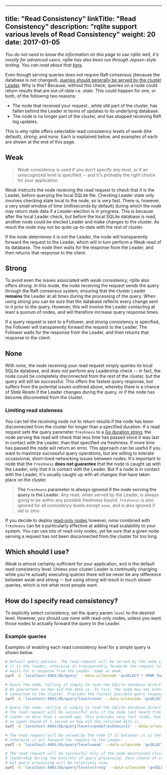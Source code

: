 
---
title: "Read Consistency"
linkTitle: "Read Consistency"
description: "rqlite support various levels of Read Consistency"
weight: 20
date: 2017-01-05
---

_You do not need to know the information on this page to use rqlite well, it's mostly for advanced users. rqlite has also been run through Jepsen-style testing. You can read about that [here](https://github.com/wildarch/jepsen.rqlite/blob/main/doc/blog.md)._

Even though serving queries does not require Raft consensus (because the database is not changed), [queries should generally be served by the cluster Leader](https://github.com/rqlite/rqlite/issues/5). Why is this? Because, without this check, queries on a node could return results that are out-of-date i.e. _stale_.  This could happen for one, or both, of the following two reasons:

 * The node that received your request , while still part of the cluster, has fallen behind the Leader in terms of updates to its underlying database.
 * The node is no longer part of the cluster, and has stopped receiving Raft log updates.

This is why rqlite offers selectable read consistency levels of _weak_ (the default), _strong_, and _none_. Each is explained below, and examples of each are shown at the end of this page.

## Weak
>_Weak_ consistency is used if you don't specify any level, or if an unrecognized level is specified -- and it's probably the right choice for your application.

_Weak_ instructs the node receiving the read request to check that it is the Leader, before querying the local SQLite file. Checking Leader state only involves checking state local to the node, so is very fast. There is, however, a very small window of time (milliseconds by default) during which the node may return stale data if a Leader-election is in progress. This is because after the local Leader check, but before the local SQLite database is read, another node could be elected Leader and make changes to the cluster. As result the node may not be quite up-to-date with the rest of cluster.

If the node determines it is not the Leader, the node will transparently forward the request to the Leader, which will in turn perform a _Weak_ read of its database. The node then waits for the response from the Leader, and then returns that response to the client.

## Strong
To avoid even the issues associated with _weak_ consistency, rqlite also offers _strong_. In this mode, the node receiving the request sends the query through the Raft consensus system, ensuring that the cluster Leader **remains** the Leader at all times during the processing of the query. When using _strong_ you can be sure that the database reflects every change sent to it prior to the query. However, this will involve the Leader contacting at least a quorum of nodes, and will therefore increase query response times.

If a query request is sent to a Follower, and _strong_ consistency is specified, the Follower will transparently forward the request to the Leader. The Follower waits for the response from the Leader, and then returns that response to the client.

## None
With _none_, the node receiving your read request simply queries its local SQLite database, and does not perform any Leadership check -- in fact, the node could be completely disconnected from the rest of the cluster, but the query will still be successful. This offers the fastest query response, but suffers from the potential issues outlined above, whereby there is a chance of _Stale Reads_ if the Leader changes during the query, or if the node has become disconneted from the cluster.

### Limiting read staleness
You can tell the receiving node not to return results if the node has been disconnected from the cluster for longer than a specified duration. If a read request sets the query parameter `freshness` to a [Go duration string](https://golang.org/pkg/time/#Duration), the node serving the read will check that less time has passed since it was last in contact with the Leader, than that specified via freshness. If more time has passed the node will return an error. This approach can be useful if you want to maximize successful query operations, but are willing to tolerate occassional, short-lived networking issues between nodes. It's important to node that the `freshness` **does not guarantee** that the node is caught up with the Leader, only that it is contact with the Leader. But if a node is in contact with the Leader, it's usually caught up with all changes that have taken place on the cluster.

> **The `freshness` parameter is always ignored if the node serving the query is the Leader**. Any read, when served by the Leader, is always going to be within any possible freshness bound.  `freshness` is also ignored for all consistency levels except `none`, and is also ignored if set to zero. 

If you decide to deploy [read-only nodes](/docs/clustering/read-only-nodes/) however, _none_ combined with `freshness` can be a particularly effective at adding read scalability to your system. You can use lots of read-only nodes, yet be sure that a given node serving a request has not been disconnected from the cluster for too long.

## Which should I use?
_Weak_ is almost certainly sufficient for your application, and is the default read consistency level. Unless your cluster Leader is continually changing while you're actually executing queries there will be never be any difference between _weak_ and _strong_ -- but using _strong_ will result in much slower queries, which is not what most people want.

## How do I specify read consistency?
To explicitly select consistency, set the query param `level` to the desired level. However, you should use _none_ with read-only nodes, unless you want those nodes to actually forward the query to the Leader.

### Example queries
Examples of enabling each read consistency level for a simple query is shown below.

```bash
# Default query options. The read request will be served by the node if it believes
# it is the leader, otherwise it transparently forwards the request to the Leader, and
# waits for a response from the Leader. Same as weak.
curl -G 'localhost:4001/db/query' --data-urlencode 'q=SELECT * FROM foo'

# Query the node, telling it simply to read the SQLite database directly.
# No guarantees on how old the data is. In fact, the node may not even be
# connected to the cluster. Provides the fastest possible query response.
curl -G 'localhost:4001/db/query?level=none' --data-urlencode 'q=SELECT * FROM foo'

# Query the node, telling it simply to read the SQLite database directly.
# The read request will be successful only if the node last heard from the
# Leader no more than 1 second ago. This provides very fast reads, but sets
# an upper bound of 1 second on how old the returned data is.
curl -G 'localhost:4001/db/query?level=none&freshness=1s' --data-urlencode 'q=SELECT * FROM foo'

# The read request will be served by the node if it believes it is the Leader,
# otherwise it wil forward the request to the Leader.
curl -G 'localhost:4001/db/query?level=weak' --data-urlencode 'q=SELECT * FROM foo'

# The read request will be successful only if the node maintained cluster
# leadership during the entirety of query processing. Zero chance of stale reads
# but query processing will be relatively slow.
curl -G 'localhost:4001/db/query?level=strong' --data-urlencode 'q=SELECT * FROM foo'
```
